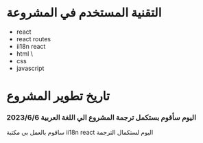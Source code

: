 # التقنية المستخدم في المشروعة

- react
- react routes
- ii18n react
- html \
- css
- javascript

# تاريخ تطوير المشروع

### اليوم سأقوم بستكمل ترجمة المشروع الي اللغة العربية 2023/6/6

ساقوم بالعمل بي مكتبة ii18n react اليوم لستكمال الترجمة
